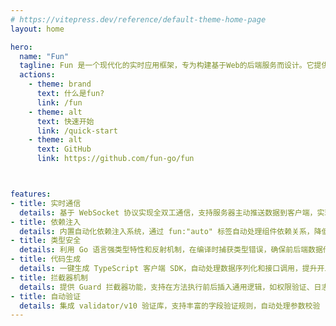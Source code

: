 ```yaml
---
# https://vitepress.dev/reference/default-theme-home-page
layout: home

hero:
  name: "Fun"
  tagline: Fun 是一个现代化的实时应用框架，专为构建基于Web的后端服务而设计。它提供了一套简洁而强大的工具，帮助开发者快速构建具有实时通信功能的应用程序。
  actions:
    - theme: brand
      text: 什么是fun?
      link: /fun
    - theme: alt
      text: 快速开始
      link: /quick-start
    - theme: alt
      text: GitHub
      link: https://github.com/fun-go/fun



features:
- title: 实时通信
  details: 基于 WebSocket 协议实现全双工通信，支持服务器主动推送数据到客户端，实现真正的实时交互体验
- title: 依赖注入
  details: 内置自动化依赖注入系统，通过 fun:"auto" 标签自动处理组件依赖关系，降低耦合度提高可测试性
- title: 类型安全
  details: 利用 Go 语言强类型特性和反射机制，在编译时捕获类型错误，确保前后端数据传输一致性
- title: 代码生成
  details: 一键生成 TypeScript 客户端 SDK，自动处理数据序列化和接口调用，提升开发效率
- title: 拦截器机制
  details: 提供 Guard 拦截器功能，支持在方法执行前后插入通用逻辑，如权限验证、日志记录等
- title: 自动验证
  details: 集成 validator/v10 验证库，支持丰富的字段验证规则，自动处理参数校验
---
```

